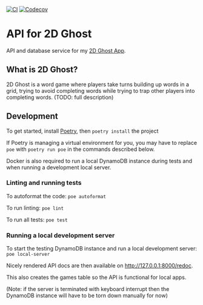 [![CI](https://github.com/k2bd/ghost-api/actions/workflows/ci.yml/badge.svg)](https://github.com/k2bd/ghost-api/actions/workflows/ci.yml)
[![Codecov](https://img.shields.io/codecov/c/github/k2bd/ghost-api)](https://app.codecov.io/gh/k2bd/ghost-api)

# API for 2D Ghost

API and database service for my [2D Ghost App](https://ghost.k2bd.dev).

## What is 2D Ghost?

2D Ghost is a word game where players take turns building up words in a grid, trying to avoid completing words while trying to trap other players into completing words. (TODO: full description)

## Development
To get started, install [Poetry](https://python-poetry.org/), then `poetry install` the project

If Poetry is managing a virtual environment for you, you may have to replace `poe` with `poetry run poe` in the commands described below.

Docker is also required to run a local DynamoDB instance during tests and when running a development local server.

### Linting and running tests

To autoformat the code: `poe autoformat`

To run linting: `poe lint`

To run all tests: `poe test`

### Running a local development server

To start the testing DynamoDB instance and run a local development server: `poe local-server`

Nicely rendered API docs are then available on http://127.0.0.1:8000/redoc.

This also creates the games table so the API is functional for local apps.

(Note: if the server is terminated with keyboard interrupt then the DynamoDB instance will have to be torn down manually for now)
